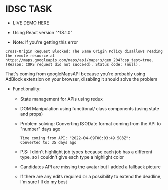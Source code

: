 # IDSC TASK


- LIVE DEMO [HERE](https://marinakhamis.github.io/Job-Finder-Task/)
- Using React version "^18.1.0"

- Note: If you're getting this error

```
Cross-Origin Request Blocked: The Same Origin Policy disallows reading the remote resource at https://maps.googleapis.com/maps/api/mapsjs/gen_204?csp_test=true. (Reason: CORS request did not succeed). Status code: (null).
```

That's coming from googleMapsAPI because you're probably using AdBlock extension on your browser, disabling it should solve the problem

- Functionality:
  - State management for APIs using redux
  - DOM Manipulation using functional/ class components (using state and props)
  - Problem solving: Converting ISODate format coming from the API to "number" days ago

    ```
    Time coming from API: "2022-04-09T00:03:49.583Z":
    Converted to: 35 days ago
    ```
  - P.S: I didn't highlight job types because each job has a different type, so i couldn't give each type a highlight color 
  - Candidates API are missing the avatar but I added a fallback picture
  - If there are any edits required or a possibility to extend the deadline, I'm sure I'll do my best
